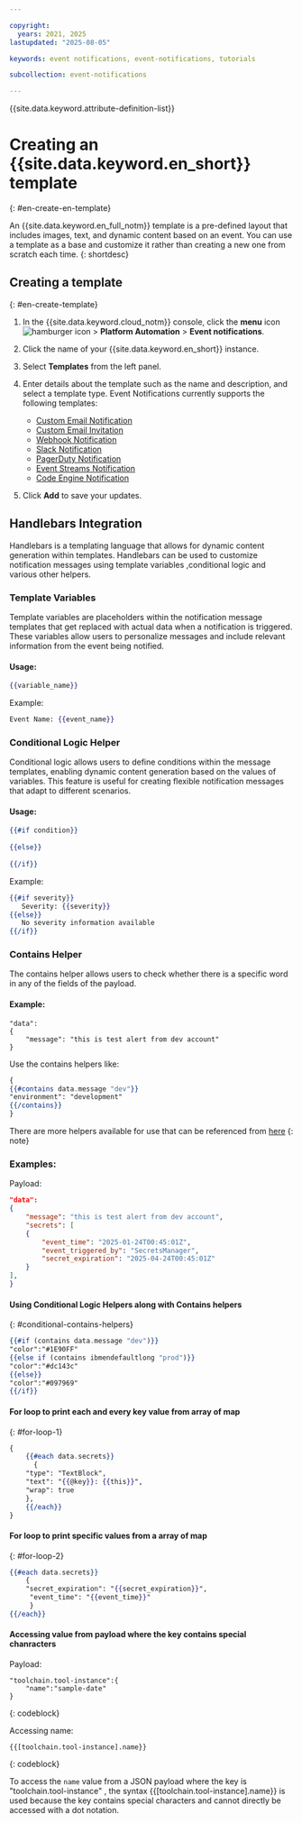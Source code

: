 ```yaml
---

copyright:
  years: 2021, 2025
lastupdated: "2025-08-05"

keywords: event notifications, event-notifications, tutorials

subcollection: event-notifications

---
```


{{site.data.keyword.attribute-definition-list}}

# Creating an {{site.data.keyword.en_short}} template
{: #en-create-en-template}

An {{site.data.keyword.en_full_notm}} template is a pre-defined layout that includes images, text, and dynamic content based on an event. You can use a template as a base and customize it rather than creating a new one from scratch each time. 
{: shortdesc}

## Creating a template
{: #en-create-template}

1. In the {{site.data.keyword.cloud_notm}} console, click the **menu** icon ![hamburger icon](images/icon_hamburger.svg) > **Platform Automation** > **Event notifications**. 
1. Click the name of your {{site.data.keyword.en_short}} instance. 
1. Select **Templates** from the left panel.
1. Enter details about the template such as the name and description, and select a template type. Event Notifications currently supports the following templates:

    * [Custom Email Notification](/docs/event-notifications?topic=event-notifications-en-email-templates)
    * [Custom Email Invitation](/docs/event-notifications?topic=event-notifications-en-email-templates)
    * [Webhook Notification](/docs/event-notifications?topic=event-notifications-en-webhook-notifications-template)
    * [Slack Notification](/docs/event-notifications?topic=event-notifications-en-slack-notification-template)
    * [PagerDuty Notification](/docs/event-notifications?topic=event-notifications-en-pagerduty-notification-template)
    * [Event Streams Notification](/docs/event-notifications?topic=event-notifications-en-event-streams-notification-template)
    * [Code Engine Notification](/docs/event-notifications?topic=event-notifications-en-code-engine-notification-template&interface=ui)

1. Click **Add** to save your updates. 


## Handlebars Integration

Handlebars is a templating language that allows for dynamic content generation within templates. Handlebars can be used to customize notification messages using template variables ,conditional logic and various other helpers.

### Template Variables

Template variables are placeholders within the notification message templates that get replaced with actual data when a notification is triggered. These variables allow users to personalize messages and include relevant information from the event being notified.

#### Usage:

```handlebars
{{variable_name}}
```

Example:
```handlebars
Event Name: {{event_name}}
```

### Conditional Logic Helper

Conditional logic allows users to define conditions within the message templates, enabling dynamic content generation based on the values of variables. This feature is useful for creating flexible notification messages that adapt to different scenarios.

#### Usage:

```handlebars
{{#if condition}}
   
{{else}}
   
{{/if}}
```

Example:
```handlebars
{{#if severity}}
   Severity: {{severity}}
{{else}}
   No severity information available
{{/if}}
```

### Contains Helper

The contains helper allows users to check whether there is a specific word in any of the fields of the payload.

#### Example:

```
"data": 
{
	"message": "this is test alert from dev account"
}
```
Use the contains helpers like: 

```handlebars
{
{{#contains data.message "dev"}}
"environment": "development"
{{/contains}}
}
```

There are more helpers available for use that can be referenced from [here](https://github.com/aymerick/raymond?tab=readme-ov-file#built-in-helpers)
{: note}

### Examples:

Payload:

```json
"data": 
{
	"message": "this is test alert from dev account",
	"secrets": [
	{
		"event_time": "2025-01-24T00:45:01Z",
		"event_triggered_by": "SecretsManager",
		"secret_expiration": "2025-04-24T00:45:01Z"
	}
],
}
```

#### Using Conditional Logic Helpers along with Contains helpers
{: #conditional-contains-helpers}

```handlebars
{{#if (contains data.message "dev")}}
"color":"#1E90FF"
{{else if (contains ibmendefaultlong "prod")}}
"color":"#dc143c"
{{else}}
"color":"#097969"
{{/if}}
```

#### For loop to print each and every key value from array of map
{: #for-loop-1}

```handlebars
{
	{{#each data.secrets}}
	  {
	"type": "TextBlock",
	"text": "{{@key}}: {{this}}",
	"wrap": true
	},
	{{/each}}
}
```

#### For loop to print specific values from a array of map
{: #for-loop-2}

```handlebars
{{#each data.secrets}}
	{ 
	"secret_expiration": "{{secret_expiration}}", 
	 "event_time": "{{event_time}}" 
	 }
{{/each}}
```
#### Accessing value from payload where the key contains special chanracters

Payload:

```
"toolchain.tool-instance":{
	"name":"sample-date"
}
```
{: codeblock}

Accessing name:
```
{{[toolchain.tool-instance].name}}
```
{: codeblock}

To access the `name` value from a JSON payload where the key is "toolchain.tool-instance" , the syntax {{[toolchain.tool-instance].name}} is used because the key contains special characters and cannot directly be accessed with a dot notation.
